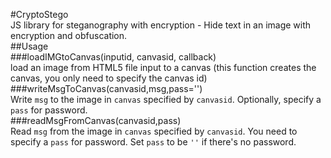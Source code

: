 #CryptoStego  
JS library for steganography with encryption - Hide text in an image with encryption and obfuscation.    
##Usage  
###loadIMGtoCanvas(inputid, canvasid, callback)  
load an image from HTML5 file input to a canvas (this function creates the canvas, you only need to specify the canvas id)  
###writeMsgToCanvas(canvasid,msg,pass='')  
Write `msg` to the image in `canvas` specified by `canvasid`. Optionally, specify a `pass` for password.  
###readMsgFromCanvas(canvasid,pass)  
Read `msg` from the image in `canvas` specified by `canvasid`. You need to specify a `pass` for password. Set `pass` to be `''` if there's no password.  